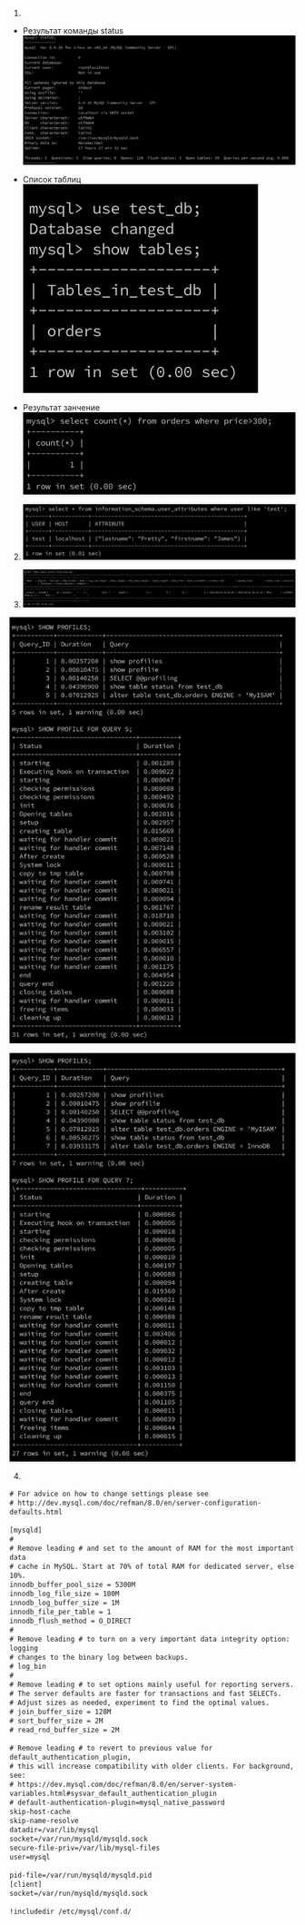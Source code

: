 1.
- Результат команды status
![status](https://github.com/evgeniy-skt/devops-netology/blob/main/screenshots/6.3_mysql_status.png)


- Список таблиц
![tables_list](https://github.com/evgeniy-skt/devops-netology/blob/main/screenshots/6.3_tables_list.png)


- Результат занчение
![count_result](https://github.com/evgeniy-skt/devops-netology/blob/main/screenshots/6.3_count_result.png)


2. ![test_user_attributes](https://github.com/evgeniy-skt/devops-netology/blob/main/screenshots/6.3_test_user_attributes.png)


3. ![test_user_attributes](https://github.com/evgeniy-skt/devops-netology/blob/main/screenshots/6.3_test_db_engine.png)


![test_user_attributes](https://github.com/evgeniy-skt/devops-netology/blob/main/screenshots/6.3_myisam_profiling.png)


![test_user_attributes](https://github.com/evgeniy-skt/devops-netology/blob/main/screenshots/6.3_innodb_profiling.png)


4.
```
# For advice on how to change settings please see
# http://dev.mysql.com/doc/refman/8.0/en/server-configuration-defaults.html

[mysqld]
#
# Remove leading # and set to the amount of RAM for the most important data
# cache in MySQL. Start at 70% of total RAM for dedicated server, else 10%.
innodb_buffer_pool_size = 5300M
innodb_log_file_size = 100M
innodb_log_buffer_size = 1M
innodb_file_per_table = 1
innodb_flush_method = O_DIRECT
#
# Remove leading # to turn on a very important data integrity option: logging
# changes to the binary log between backups.
# log_bin
#
# Remove leading # to set options mainly useful for reporting servers.
# The server defaults are faster for transactions and fast SELECTs.
# Adjust sizes as needed, experiment to find the optimal values.
# join_buffer_size = 128M
# sort_buffer_size = 2M
# read_rnd_buffer_size = 2M

# Remove leading # to revert to previous value for default_authentication_plugin,
# this will increase compatibility with older clients. For background, see:
# https://dev.mysql.com/doc/refman/8.0/en/server-system-variables.html#sysvar_default_authentication_plugin
# default-authentication-plugin=mysql_native_password
skip-host-cache
skip-name-resolve
datadir=/var/lib/mysql
socket=/var/run/mysqld/mysqld.sock
secure-file-priv=/var/lib/mysql-files
user=mysql

pid-file=/var/run/mysqld/mysqld.pid
[client]
socket=/var/run/mysqld/mysqld.sock

!includedir /etc/mysql/conf.d/
```
